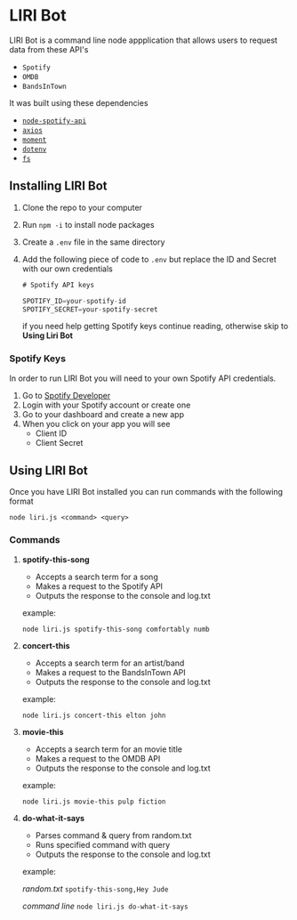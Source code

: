 # LIRI Bot

LIRI Bot is a command line node appplication that allows users to request data from these API's

- `Spotify`
- `OMDB`
- `BandsInTown`

It was built using these dependencies

- [`node-spotify-api`](https://www.npmjs.com/package/node-spotify-api)
- [`axios`](https://www.npmjs.com/package/axios)
- [`moment`](https://www.npmjs.com/package/moment)
- [`dotenv`](https://www.npmjs.com/package/dotenv)
- [`fs`](https://nodejs.org/api/fs.html)

## Installing LIRI Bot

1. Clone the repo to your computer
2. Run `npm -i` to install node packages
3. Create a `.env` file in the same directory
4. Add the following piece of code to `.env` but replace the ID and Secret with our own credentials

   ```js
   # Spotify API keys

   SPOTIFY_ID=your-spotify-id
   SPOTIFY_SECRET=your-spotify-secret

   ```

   if you need help getting Spotify keys continue reading, otherwise skip to **Using Liri Bot**

### Spotify Keys

In order to run LIRI Bot you will need to your own Spotify API credentials.

1. Go to [Spotify Developer](https://developer.spotify.com/dashboard/login)
2. Login with your Spotify account or create one
3. Go to your dashboard and create a new app
4. When you click on your app you will see
   - Client ID
   - Client Secret

## Using LIRI Bot

Once you have LIRI Bot installed you can run commands with the following format

`node liri.js <command> <query>`

### Commands

1. **spotify-this-song**

   - Accepts a search term for a song
   - Makes a request to the Spotify API
   - Outputs the response to the console and log.txt

   example:

   `node liri.js spotify-this-song comfortably numb`

2. **concert-this**

   - Accepts a search term for an artist/band
   - Makes a request to the BandsInTown API
   - Outputs the response to the console and log.txt

   example:

   `node liri.js concert-this elton john`

3. **movie-this**

   - Accepts a search term for an movie title
   - Makes a request to the OMDB API
   - Outputs the response to the console and log.txt

   example:

   `node liri.js movie-this pulp fiction`

4. **do-what-it-says**

   - Parses command & query from random.txt
   - Runs specified command with query
   - Outputs the response to the console and log.txt

   example:

   _random.txt_
   `spotify-this-song,Hey Jude`

   _command line_
   `node liri.js do-what-it-says`
